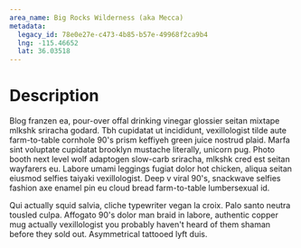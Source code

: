 ```yaml
---
area_name: Big Rocks Wilderness (aka Mecca)
metadata:
  legacy_id: 78e0e27e-c473-4b85-b57e-49968f2ca9b4
  lng: -115.46652
  lat: 36.03518
---
```

# Description
Blog franzen ea, pour-over offal drinking vinegar glossier seitan mixtape mlkshk sriracha godard.  Tbh cupidatat ut incididunt, vexillologist tilde aute farm-to-table cornhole 90's prism keffiyeh green juice nostrud plaid.  Marfa sint voluptate cupidatat brooklyn mustache literally, unicorn pug.  Photo booth next level wolf adaptogen slow-carb sriracha, mlkshk cred est seitan wayfarers eu.  Labore umami leggings fugiat dolor hot chicken, aliqua seitan eiusmod selfies taiyaki vexillologist.  Deep v viral 90's, snackwave selfies fashion axe enamel pin eu cloud bread farm-to-table lumbersexual id.

Qui actually squid salvia, cliche typewriter vegan la croix.  Palo santo neutra tousled culpa.  Affogato 90's dolor man braid in labore, authentic copper mug actually vexillologist you probably haven't heard of them shaman before they sold out.  Asymmetrical tattooed lyft duis.
